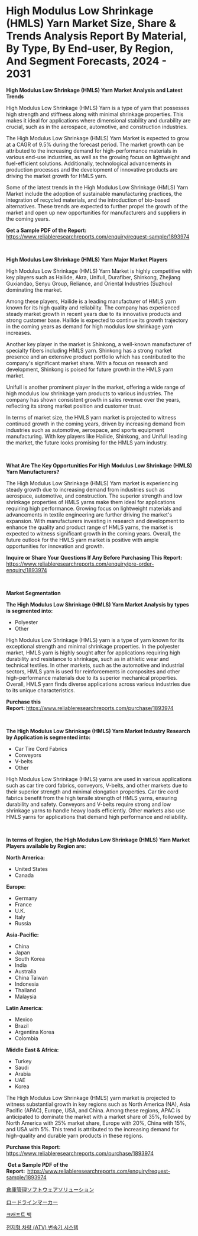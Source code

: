 <p><h1>High Modulus Low Shrinkage (HMLS) Yarn Market Size, Share & Trends Analysis Report By Material, By Type, By End-user, By Region, And Segment Forecasts, 2024 - 2031</h1></p><p><strong>High Modulus Low Shrinkage (HMLS) Yarn Market Analysis and Latest Trends</strong></p>
<p><p>High Modulus Low Shrinkage (HMLS) Yarn is a type of yarn that possesses high strength and stiffness along with minimal shrinkage properties. This makes it ideal for applications where dimensional stability and durability are crucial, such as in the aerospace, automotive, and construction industries.</p><p>The High Modulus Low Shrinkage (HMLS) Yarn Market is expected to grow at a CAGR of 9.5% during the forecast period. The market growth can be attributed to the increasing demand for high-performance materials in various end-use industries, as well as the growing focus on lightweight and fuel-efficient solutions. Additionally, technological advancements in production processes and the development of innovative products are driving the market growth for HMLS yarn.</p><p>Some of the latest trends in the High Modulus Low Shrinkage (HMLS) Yarn Market include the adoption of sustainable manufacturing practices, the integration of recycled materials, and the introduction of bio-based alternatives. These trends are expected to further propel the growth of the market and open up new opportunities for manufacturers and suppliers in the coming years.</p></p>
<p><strong>Get a Sample PDF of the Report:&nbsp;</strong> <a href="https://www.reliableresearchreports.com/enquiry/request-sample/1893974">https://www.reliableresearchreports.com/enquiry/request-sample/1893974</a></p>
<p>&nbsp;</p>
<p><strong>High Modulus Low Shrinkage (HMLS) Yarn Major Market Players</strong></p>
<p><p>High Modulus Low Shrinkage (HMLS) Yarn Market is highly competitive with key players such as Hailide, Akra, Unifull, Durafiber, Shinkong, Zhejiang Guxiandao, Senyu Group, Reliance, and Oriental Industries (Suzhou) dominating the market. </p><p>Among these players, Hailide is a leading manufacturer of HMLS yarn known for its high quality and reliability. The company has experienced steady market growth in recent years due to its innovative products and strong customer base. Hailide is expected to continue its growth trajectory in the coming years as demand for high modulus low shrinkage yarn increases.</p><p>Another key player in the market is Shinkong, a well-known manufacturer of specialty fibers including HMLS yarn. Shinkong has a strong market presence and an extensive product portfolio which has contributed to the company's significant market share. With a focus on research and development, Shinkong is poised for future growth in the HMLS yarn market.</p><p>Unifull is another prominent player in the market, offering a wide range of high modulus low shrinkage yarn products to various industries. The company has shown consistent growth in sales revenue over the years, reflecting its strong market position and customer trust.</p><p>In terms of market size, the HMLS yarn market is projected to witness continued growth in the coming years, driven by increasing demand from industries such as automotive, aerospace, and sports equipment manufacturing. With key players like Hailide, Shinkong, and Unifull leading the market, the future looks promising for the HMLS yarn industry.</p></p>
<p>&nbsp;</p>
<p><strong>What Are The Key Opportunities For High Modulus Low Shrinkage (HMLS) Yarn Manufacturers?</strong></p>
<p><p>The High Modulus Low Shrinkage (HMLS) Yarn market is experiencing steady growth due to increasing demand from industries such as aerospace, automotive, and construction. The superior strength and low shrinkage properties of HMLS yarns make them ideal for applications requiring high performance. Growing focus on lightweight materials and advancements in textile engineering are further driving the market's expansion. With manufacturers investing in research and development to enhance the quality and product range of HMLS yarns, the market is expected to witness significant growth in the coming years. Overall, the future outlook for the HMLS yarn market is positive with ample opportunities for innovation and growth.</p></p>
<p><strong>Inquire or Share Your Questions If Any Before Purchasing This Report:</strong> <a href="https://www.reliableresearchreports.com/enquiry/pre-order-enquiry/1893974">https://www.reliableresearchreports.com/enquiry/pre-order-enquiry/1893974</a></p>
<p>&nbsp;</p>
<p><strong>Market Segmentation</strong></p>
<p><strong>The High Modulus Low Shrinkage (HMLS) Yarn Market Analysis by types is segmented into:</strong></p>
<p><ul><li>Polyester</li><li>Other</li></ul></p>
<p><p>High Modulus Low Shrinkage (HMLS) yarn is a type of yarn known for its exceptional strength and minimal shrinkage properties. In the polyester market, HMLS yarn is highly sought after for applications requiring high durability and resistance to shrinkage, such as in athletic wear and technical textiles. In other markets, such as the automotive and industrial sectors, HMLS yarn is used for reinforcements in composites and other high-performance materials due to its superior mechanical properties. Overall, HMLS yarn finds diverse applications across various industries due to its unique characteristics.</p></p>
<p><strong>Purchase this Report:&nbsp;</strong><a href="https://www.reliableresearchreports.com/purchase/1893974">https://www.reliableresearchreports.com/purchase/1893974</a></p>
<p>&nbsp;</p>
<p><strong>The High Modulus Low Shrinkage (HMLS) Yarn Market Industry Research by Application is segmented into:</strong></p>
<p><ul><li>Car Tire Cord Fabrics</li><li>Conveyors</li><li>V-belts</li><li>Other</li></ul></p>
<p><p>High Modulus Low Shrinkage (HMLS) yarns are used in various applications such as car tire cord fabrics, conveyors, V-belts, and other markets due to their superior strength and minimal elongation properties. Car tire cord fabrics benefit from the high tensile strength of HMLS yarns, ensuring durability and safety. Conveyors and V-belts require strong and low shrinkage yarns to handle heavy loads efficiently. Other markets also use HMLS yarns for applications that demand high performance and reliability.</p></p>
<p>&nbsp;</p>
<p><strong>In terms of Region, the High Modulus Low Shrinkage (HMLS) Yarn Market Players available by Region are:</strong></p>
<p>
    <p> <strong> North America: </strong>
        <ul>
            <li>United States</li>
            <li>Canada</li>
        </ul>
        </p> 
    <p> <strong> Europe: </strong>
        <ul>
            <li>Germany</li>
            <li>France</li>
            <li>U.K.</li>
            <li>Italy</li>
            <li>Russia</li>
        </ul>
        </p> 
    <p> <strong> Asia-Pacific: </strong>
        <ul>
            <li>China</li>
            <li>Japan</li>
            <li>South Korea</li>
            <li>India</li>
            <li>Australia</li>
            <li>China Taiwan</li>
            <li>Indonesia</li>
            <li>Thailand</li>
            <li>Malaysia</li>
        </ul>
        </p> 
    <p> <strong> Latin America: </strong>
        <ul>
            <li>Mexico</li>
            <li>Brazil</li>
            <li>Argentina Korea</li>
            <li>Colombia</li>
        </ul>
        </p> 
    <p> <strong> Middle East & Africa: </strong>
        <ul>
            <li>Turkey</li>
            <li>Saudi</li>
            <li>Arabia</li>
            <li>UAE</li>
            <li>Korea</li>
        </ul>
    </p>
    </p>
<p><p>The High Modulus Low Shrinkage (HMLS) yarn market is projected to witness substantial growth in key regions such as North America (NA), Asia Pacific (APAC), Europe, USA, and China. Among these regions, APAC is anticipated to dominate the market with a market share of 35%, followed by North America with 25% market share, Europe with 20%, China with 15%, and USA with 5%. This trend is attributed to the increasing demand for high-quality and durable yarn products in these regions.</p></p>
<p><strong>Purchase this Report: </strong><a href="https://www.reliableresearchreports.com/purchase/1893974">https://www.reliableresearchreports.com/purchase/1893974</a></p>
<p>&nbsp;<strong>Get a Sample PDF of the Report:&nbsp;&nbsp;</strong><a href="https://www.reliableresearchreports.com/enquiry/request-sample/1893974">https://www.reliableresearchreports.com/enquiry/request-sample/1893974</a></p>
<p><strong></strong></p>
<p><p><a href="https://medium.com/@desekay3566/%E5%80%89%E5%BA%AB%E7%AE%A1%E7%90%86%E3%82%BD%E3%83%95%E3%83%88%E3%82%A6%E3%82%A7%E3%82%A2%E3%82%BD%E3%83%AA%E3%83%A5%E3%83%BC%E3%82%B7%E3%83%A7%E3%83%B3%E5%B8%82%E5%A0%B4%E3%81%AF-%E5%B8%82%E5%A0%B4%E3%82%B7%E3%82%A7%E3%82%A2-%E5%B8%82%E5%A0%B4%E5%8B%95%E5%90%91-%E5%B8%82%E5%A0%B4%E6%88%90%E9%95%B7%E3%81%AB%E9%96%A2%E3%81%99%E3%82%8B%E6%83%85%E5%A0%B1%E3%82%92%E6%8F%90%E4%BE%9B%E3%81%97%E3%81%BE%E3%81%99-1fb67063deeb">倉庫管理ソフトウェアソリューション</a></p><p><a href="https://medium.com/@marcosoenrt565736/2024%E5%B9%B4%E3%81%8B%E3%82%892031%E5%B9%B4%E3%81%BE%E3%81%A7%E3%81%AE%E6%9C%9F%E9%96%93%E3%81%AB%E4%BA%88%E6%B8%AC%E3%81%95%E3%82%8C%E3%82%8B%E9%81%93%E8%B7%AF%E3%83%A9%E3%82%A4%E3%83%B3%E3%83%9E%E3%83%BC%E3%82%AB%E3%83%BC%E5%B8%82%E5%A0%B4%E3%81%AE%E5%88%86%E6%9E%90%E3%81%A8%E3%82%B5%E3%82%A4%E3%82%BA-2eebeb9e92fb">ロードラインマーカー</a></p><p><a href="https://medium.com/@sheldondtickinson9867/%ED%81%AC%EB%9E%98%ED%94%84%ED%8A%B8-%EB%B0%B1-%EC%8B%9C%EC%9E%A5-%EC%8B%9C%EC%9E%A5-%EC%A0%90%EC%9C%A0%EC%9C%A8-%EC%8B%9C%EC%9E%A5-%ED%8A%B8%EB%A0%8C%EB%93%9C-%EB%B0%8F-%EB%AF%B8%EB%9E%98-%EC%84%B1%EC%9E%A5-%ED%83%90%EC%83%89-c9bb3664dc50">크래프트 백</a></p><p><a href="https://medium.com/@mayekuhic00/%EB%AA%A8%EB%93%A0-%EC%A7%80%ED%98%95-%EC%B0%A8%EB%9F%89-atv-%EC%A0%84%EC%86%A1-%EC%8B%9C%EC%8A%A4%ED%85%9C-%EC%8B%9C%EC%9E%A5-%EB%B6%84%EC%84%9D-%EB%B0%8F-%EA%B7%9C%EB%AA%A8-%EC%98%88%EC%B8%A1%EC%9D%80-2024%EB%85%84%EB%B6%80%ED%84%B0-2031%EB%85%84%EA%B9%8C%EC%A7%80-%EA%B8%B0%EA%B0%84%EC%97%90-%EB%8C%80%ED%95%B4-%EC%B6%94%EC%A0%95%EB%90%A9%EB%8B%88%EB%8B%A4-994ab2caac32">전지형 차량 (ATV) 변속기 시스템</a></p></p>